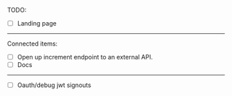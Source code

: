 TODO:

- [ ] Landing page
________________________________
Connected items:
- [ ] Open up increment endpoint to an external API.
- [ ] Docs
________________________________

- [ ] Oauth/debug jwt signouts
